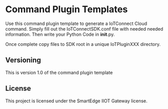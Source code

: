 # Command Plugin Templates

Use this command plugin template to generate a IoTConnect Cloud command.  Simply fill out the IoTConnectSDK.conf file with needed needed information. Then write your Python Code in __init__.py.

Once complete copy files to SDK root in a unique IoTPluginXXX directory.


## Versioning

This is version 1.0 of the command plugin template

## License

This project is licensed under the SmartEdge IIOT Gateway license.

